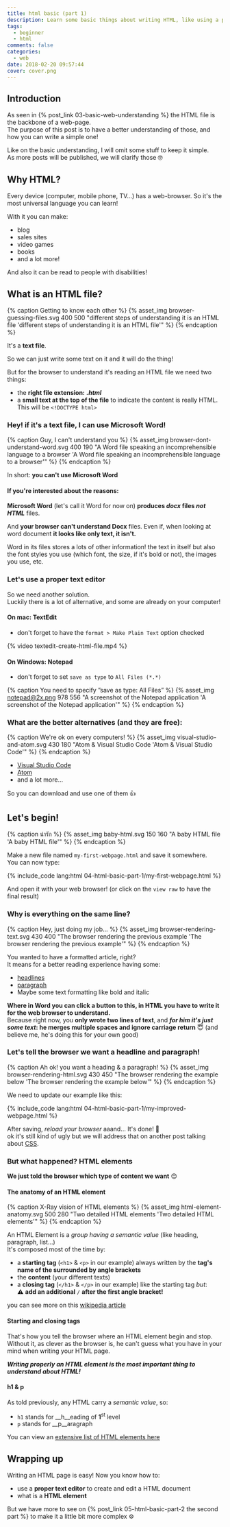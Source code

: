 ```yaml
---
title: html basic (part 1)
description: Learn some basic things about writing HTML, like using a proper text editor and knowing what is a HTML element
tags:
  - beginner
  - html
comments: false
categories:
  - web
date: 2018-02-20 09:57:44
cover: cover.png
---
```


## Introduction

As seen in {% post_link 03-basic-web-understanding %} the HTML file is the backbone of a web-page.  
The purpose of this post is to have a better understanding of those, and how you can write a simple one!

<!-- more -->

Like on the basic understanding, I will omit some stuff to keep it simple.  
As more posts will be published, we will clarify those 🤓

## Why HTML?

Every device (computer, mobile phone, TV…) has a web-browser. So it's the most universal language you can learn!

With it you can make:

- blog
- sales sites
- video games
- books
- and a lot more!

And also it can be read to people with disabilities! 

## What is an HTML file?

{% caption Getting to know each other %}
{% asset_img browser-guessing-files.svg 400 500 "different steps of understanding it is an HTML file 'different steps of understanding it is an HTML file'" %} 
{% endcaption %}

It's a __text file__.

So we can just write some text on it and it will do the thing!

But for the browser to understand it's reading an HTML file we need two things:

- the __right file extension:__ __*.html*__
- a __small text at the top of the file__ to indicate the content is really HTML.<br> This will be `<!DOCTYPE html>`  

### Hey! if it's a text file, I can use Microsoft Word!

{% caption Guy, I can't understand you %}
{% asset_img browser-dont-understand-word.svg 400 190 "A Word file speaking an incomprehensible language to a browser 'A Word file speaking an incomprehensible language to a browser'" %} 
{% endcaption %}

In short: __you can't use Microsoft Word__

#### If you're interested about the reasons:

__Microsoft Word__ (let's call it Word for now on) __produces *docx* files *not HTML*__ files.

And __your browser can't understand Docx__ files.
Even if, when looking at word document __it looks like only text, it isn't.__  

Word in its files stores a lots of other information! the text in itself but also the font styles you use (which font, the size, if it's bold or not), the images you use, etc.

### Let's use a proper text editor

So we need another solution.  
Luckily there is a lot of alternative, and some are already on your computer!

#### On mac: TextEdit

- don't forget to have the `format > Make Plain Text` option checked

{% video textedit-create-html-file.mp4 %}

#### On Windows: Notepad

- don't forget to set `save as type` to `All Files (*.*)`

{% caption You need to specify ”save as type: All Files” %}
{% asset_img notepad@2x.png 978 556 "A screenshot of the Notepad application 'A screenshot of the Notepad application'" %} 
{% endcaption %}

### What are the better alternatives (and they are free):

{% caption We're ok on every computers! %}
{% asset_img visual-studio-and-atom.svg 430 180 "Atom & Visual Studio Code 'Atom & Visual Studio Code'" %} 
{% endcaption %}

- [Visual Studio Code](https://code.visualstudio.com/)
- [Atom](https://atom.io/)
- and a lot more…

So you can download and use one of them 👍

## Let's begin!

{% caption น่ารัก %}
{% asset_img baby-html.svg 150 160 "A baby HTML file 'A baby HTML file'" %} 
{% endcaption %}

Make a new file named `my-first-webpage.html` and save it somewhere.  
You can now type:

{% include_code lang:html 04-html-basic-part-1/my-first-webpage.html %}

And open it with your web browser! (or click on the `view raw` to have the final result)

### Why is everything on the same line?

{% caption Hey, just doing my job… %}
{% asset_img browser-rendering-text.svg 430 400 "The browser rendering the previous example 'The browser rendering the previous example'" %} 
{% endcaption %}

You wanted to have a formatted article, right?  
It means for a better reading experience having some:

- [headlines](https://en.wikipedia.org/wiki/Headline) 
- [paragraph](https://en.wikipedia.org/wiki/Paragraph)
- Maybe some text formatting like bold and italic

__Where in Word you can click a button to this, in HTML you have to write it for the web browser to understand.__  
Because right now, you __only wrote two lines of text__, and __*for him it's just some text*: he merges multiple spaces and ignore carriage return__ 😇 (and believe me, he's doing this for your own good)

### Let's tell the browser we want a headline and paragraph!

{% caption Ah ok! you want a heading & a paragraph! %}
{% asset_img browser-rendering-html.svg 430 450 "The browser rendering the example below 'The browser rendering the example below'" %} 
{% endcaption %}

We need to update our example like this:

{% include_code lang:html 04-html-basic-part-1/my-improved-webpage.html %}

After saving, *reload your browser* aaand… It's done! 🥇  
ok it's still kind of ugly but we will address that on another post talking about [CSS](https://en.wikipedia.org/wiki/Cascading_Style_Sheets).

### But what happened? HTML elements

__We just told the browser which type of content we want__ 😊

#### The anatomy of an HTML element

{% caption X-Ray vision of HTML elements  %}
{% asset_img html-element-anatomy.svg 500 280 "Two detailed HTML elements 'Two detailed HTML elements'" %} 
{% endcaption %}

An HTML Element is a *group having a semantic value* (like heading, paragraph, list…)  
It's composed most of the time by:

- a __starting tag__ (`<h1>` & `<p>` in our example) always written by the __tag's name of the  surrounded by angle brackets__
- the __content__ (your different texts)
- a __closing tag__ (`</h1>` & `</p>` in our example) like the starting tag *but*:   
  ⚠️ __add an additional__ `/` __after the first angle bracket!__

you can see more on this [wikipedia article](https://en.wikipedia.org/wiki/HTML_element#Syntax)

#### Starting and closing tags

That's how you tell the browser where an HTML element begin and stop.  
Without it, as clever as the browser is, he can't guess what you have in your mind when writing your HTML page.

__*Writing properly an HTML element is the most important thing to understand about HTML!*__

#### h1 & p

As told previously, any HTML carry a *semantic value*, so: 

- `h1` stands for __h__eading of __1__<sup>st</sup> level 
- `p` stands for __p__aragraph

You can view an [extensive list of HTML elements here](https://developer.mozilla.org/en-US/docs/Web/HTML/Element)

## Wrapping up

Writing an HTML page is easy! 
Now you know how to:

- use a __proper text editor__ to create and edit a HTML document
- what is a __HTML element__

But we have more to see on {% post_link 05-html-basic-part-2 the second part %}  to make it a little bit more complex ⚙️
